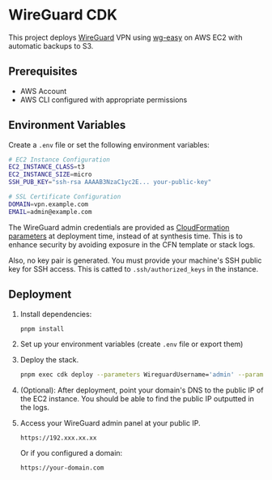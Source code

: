 # WireGuard CDK

This project deploys [WireGuard](https://www.wireguard.com/) VPN using [wg-easy](https://github.com/wg-easy/wg-easy) on AWS EC2 with automatic backups to S3.

## Prerequisites

- AWS Account
- AWS CLI configured with appropriate permissions

## Environment Variables

Create a `.env` file or set the following environment variables:

```bash
# EC2 Instance Configuration
EC2_INSTANCE_CLASS=t3
EC2_INSTANCE_SIZE=micro
SSH_PUB_KEY="ssh-rsa AAAAB3NzaC1yc2E... your-public-key"

# SSL Certificate Configuration
DOMAIN=vpn.example.com
EMAIL=admin@example.com
```

The WireGuard admin credentials are provided as [CloudFormation parameters](https://docs.aws.amazon.com/cdk/v2/guide/parameters.html) at deployment time, instead of at synthesis time. This is to enhance security by avoiding exposure in the CFN template or stack logs.

Also, no key pair is generated. You must provide your machine's SSH public key for SSH access. This is catted to `.ssh/authorized_keys` in the instance.

## Deployment

1. Install dependencies:

   ```bash
   pnpm install
   ```

2. Set up your environment variables (create `.env` file or export them)

3. Deploy the stack.

   ```bash
   pnpm exec cdk deploy --parameters WireguardUsername='admin' --parameters WireguardPassword='MySecurePassword123$'

   ```

4. (Optional): After deployment, point your domain's DNS to the public IP of the EC2 instance. You should be able to find the public IP outputted in the logs.

5. Access your WireGuard admin panel at your public IP.

   ```
   https://192.xxx.xx.xx
   ```

   Or if you configured a domain:

   ```
   https://your-domain.com
   ```
